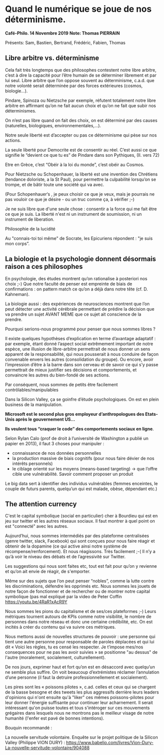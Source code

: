 # Quand le numérique se joue de nos déterminisme. 
__Café-Philo. 14 Novembre 2019__
__Note: Thomas PIERRAIN__

Présents: Sam, Bastien, Bertrand, Frédéric, Fabien, Thomas

## Libre arbitre vs. déterminisme

Cela fait très longtemps que des philosophes contestent notre libre arbitre, c’est à dire la capacité pour l’être humain de se déterminer librement et par lui seul. Libre arbitre que l’on oppose souvent au déterminisme, c.a.d. que notre volonté serait déterminée par des forces extérieures (cosmos, biologie…).

Pindare, Spinoza ou Nietzsche par exemple, réfutent totalement notre libre arbitre en affirmant qu’on ne fait aucun choix et qu’on ne fait que subir nos déterminismes.

On n’est pas libre quand on fait des choix, on est déterminé par des causes (naturelles, biologiques, environnementales,...).

Notre seule liberté est d’accepter ou pas ce déterminisme qui pèse sur nos actions.

La seule liberté pour Democrite est de consentir au réel. C’est aussi ce que signifie le “devient ce que tu es” de Pindare dans son Pythiques, (II. vers 72)

Etre en Grèce, c’est “Obéir à la loi du monde”, c’est obéir au Cosmos.

Pour Nietzsche ou Schopenhauer, la liberté est une invention des Chrétiens (tendance doloriste, a la St Paul), pour permettre la culpabilité lorsqu’on se trompe, et de bâtir toute une société qui va avec.

(Pour Schopenhauer‘s , je peux choisir ce que je veux, mais je pourrais ne pas vouloir ce que je désire - ou un truc comme ça, à vérifier ;-)

Je ne suis libre que d'une seule chose : consentir a la force qui me fait être ce que je suis. La liberté n'est ni un instrument de soumission, ni un instrument de liberation.

Philosophie de la lucidité

Au "connais-toi toi même" de Socrate, les Epicuriens répondent : "je suis mon corps”.

## La biologie et la psychologie donnent désormais raison a ces philosophes

En psychologie, des études montrent qu’on rationalise à posteriori nos choix ;-)
Que notre faculté de penser est empreinte de biais de confirmations : on pattern match ce qu’on a déjà dans notre tête (cf. D. Kahneman).

La biologie aussi : des expériences de neurosciences montrent que l’on peut détecter une activité cérébrale permettant de prédire la décision que va prendre un sujet AVANT MEME que ce sujet ait conscience de la prendre.

Pourquoi serions-nous programmé pour penser que nous sommes libres ?

Il existe quelques hypothèses d’explication en terme d’avantage adaptatif : par exemple, étant donné l’aspect social extrêmement important de notre espèce, une illusion de libre-arbitre permettrait de nous donner un sens apparent de la responsabilité, qui nous pousserait à nous conduire de façon convenable envers les autres (consolidation du groupe). Ou encore, avoir l’impression d’être à la barre dans son cerveau et de savoir ce qui s’y passe permettrait de mieux justifier ses décisions et comportements, et convaincre les autres du bien-fondé de ses actions.

Par conséquent, nous sommes de petits être facilement contrôlables/manipulables

Dans la Silicon Valley, ça se goinfre d’étude psychologiques. On est en plein business de la manipulation.

__Microsoft est le second plus gros employeur d’anthropologues des Etats-Unis après le gouvernement US...__

__Ils veulent tous “craquer le code” des comportements sociaux en ligne__.

Selon Rylan Calo (prof de droit à l’université de Washington a publié un papier en 2013), il faut 3 choses pour manipuler :
- connaissance de nos données personnelles
- la production massive de biais cognitifs (pour nous faire dévier de nos intérêts personnels)
- le ciblage orienté sur les moyens (means-based targeting) -> que l’offre cible une vulnérabilité. Savoir comment proposer un produit

Le big data sert à identifier des individus vulnérables (femmes enceintes, le couple de futurs parents, quelqu’un qui est malade, obèse, dépendant etc.)

## The attention currency
C'est le capital symbolique (social en particulier) cher à Bourdieu qui est en jeu sur twitter et les autres réseaux sociaux. Il faut montrer à quel point on est "connecté" avec les autres.

Aujourd’hui, nous sommes intermédiés par des plateforme centralisées (genre twitter, slack, Facebook) qui sont conçues pour nous faire réagir et obtenir de la dopamine (ce qui active ainsi notre système de récompense/renforcement). Et nous réagissons. Très facilement ;-(
Il n’y a qu’à voir le niveau des débats et de l’agressivité sur Twitter.

Les suggestions qui nous sont faites etc, tout est fait pour qu’on y revienne et qu’on ait envie de réagir, de s'emporter.

Même sur des sujets que l’on peut penser “nobles”, comme la lutte contre les discriminations, défendre les opprimés etc. Nous sommes les jouets de notre façon de fonctionner et de rechercher ou de montrer notre capital symbolique (pas mal expliqué par la video de Peter Coffin https://youtu.be/4RaR1xAcR9Y

Nous sommes les pions du capitalisme et de ses/ces plateformes ;-) Leurs métriques tournent autours de KPIs comme notre visibilité, le nombre de personnes dans notre réseau et donc une certaine crédibilité, etc. On est incités à créer du contenu qui va suivre ces métriques.

Nous mettons aussi de nouvelles structures de pouvoir : une personne qui tient une autre personne pour responsable de paroles déplacées et qui lui dit « Voici les règles, tu es censé les respecter. Je t’impose mes/nos consequences pour ne pas les avoir suivies » se positionne "au dessus" de l'autre (moralement, socialement, culturellement).

De nos jours, exprimer haut et fort qu’on est en désaccord avec quelqu’un ne semble plus suffire. On voit beaucoup d’extrémistes réclamer l’annulation d’une personne (il faut la detruire professionnellement et socialement).

Les pires sont les « poissons pilotes », c.ad. celles et ceux qui se chargent de la basse besogne et des tweets les plus aggressifs derrière leurs leaders d'opinions qui n'ont ensuite qu'à "liker" ces mêmes poissons-pilotes pour leur donner l'énergie suffisante pour continuer leur acharnement. Il serait intéressant qu'on puisse toutes et tous s'intéroger sur ces mouvements grégaires dans lesquels nous ne montrons pas le meilleur visage de notre humanité (l'enfer est pavé de bonnes intentions).

Bouquin recommandé : 

La nouvelle servitude volontaire. Enquête sur le projet politique de la Silicon Valley (Philippe VION DURY) : https://www.babelio.com/livres/Vion-Dury-La-nouvelle-servitude-volontaire/904088


